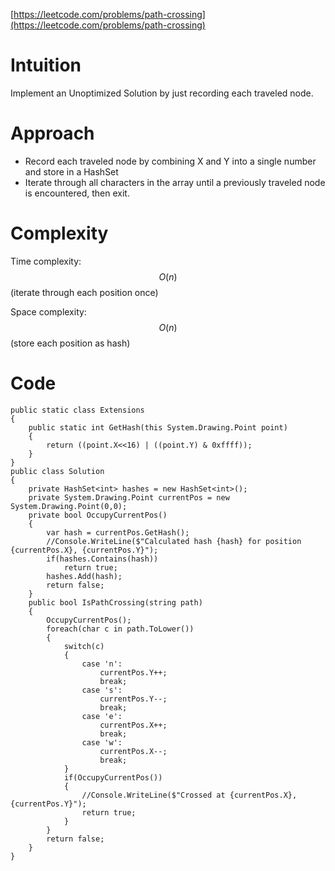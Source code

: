[https://leetcode.com/problems/path-crossing](https://leetcode.com/problems/path-crossing)

# Intuition
Implement an Unoptimized Solution by just recording each traveled node.

# Approach
- Record each traveled node by combining X and Y into a single number and store in a HashSet
- Iterate through all characters in the array until a previously traveled node is encountered, then exit.

# Complexity
Time complexity:
$$O(n)$$ (iterate through each position once)

Space complexity:
$$O(n)$$ (store each position as hash)

# Code

```
public static class Extensions 
{
    public static int GetHash(this System.Drawing.Point point)
    {
        return ((point.X<<16) | ((point.Y) & 0xffff));
    }
}
public class Solution
{
    private HashSet<int> hashes = new HashSet<int>();
    private System.Drawing.Point currentPos = new System.Drawing.Point(0,0);
    private bool OccupyCurrentPos()
    {
        var hash = currentPos.GetHash();
        //Console.WriteLine($"Calculated hash {hash} for position {currentPos.X}, {currentPos.Y}");
        if(hashes.Contains(hash))
            return true;
        hashes.Add(hash);
        return false;
    }
    public bool IsPathCrossing(string path)
    {
        OccupyCurrentPos();
        foreach(char c in path.ToLower())
        {
            switch(c)
            {
                case 'n':
                    currentPos.Y++;
                    break;
                case 's':
                    currentPos.Y--;
                    break;
                case 'e':
                    currentPos.X++;
                    break;
                case 'w':
                    currentPos.X--;
                    break;
            }
            if(OccupyCurrentPos())
            {
                //Console.WriteLine($"Crossed at {currentPos.X},{currentPos.Y}");
                return true;
            }
        }
        return false;
    }
}
```